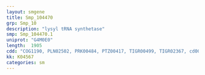 ```yaml
---
layout: smgene
title: Smp_104470
grp: Smp_10
description: "lysyl tRNA synthetase"
smp: Smp_104470.1
uniprot: "G4M0E0"
length:  1905
cdd: "COG1190, PLN02502, PRK00484, PTZ00417, TIGR00499, TIGR02367, cd00775, cd04322, cl00268, cl09930, pfam00152, pfam01336, pfam01409"
kk: K04567
categories: sm
---
```


